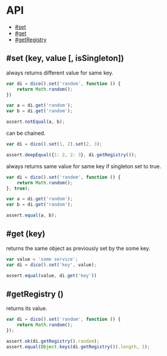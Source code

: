 # API
   - [#set](#set)
   - [#get](#get)
   - [#getRegistry](#getregistry)
<a name=""></a>

<a name="set"></a>
## #set (key, value [, isSingleton])
always returns different value for same key.

```js
var di = dico().set('random', function () {
    return Math.random();
})

var a = di.get('random');
var b = di.get('random');

assert.notEqual(a, b);
```

can be chained.

```js
var di = dico().set(1, 2).set(2, 3);

assert.deepEqual({1: 2, 2: 3}, di.getRegistry());
```

always returns same value for same key if singleton set to true.

```js
var di = dico().set('random', function () {
    return Math.random();
}, true);

var a = di.get('random');
var b = di.get('random');

assert.equal(a, b);
```

<a name="get"></a>
## #get (key)
returns the same object as previously set by the some key.

```js
var value = 'some service';
var di = dico().set('key', value);

assert.equal(value, di.get('key'))
```

<a name="getregistry"></a>
## #getRegistry ()
returns its value.

```js
var di = dico().set('random', function () {
    return Math.random();
});

assert.ok(di.getRegistry().random);
assert.equal(Object.keys(di.getRegistry()).length, 1);
```
